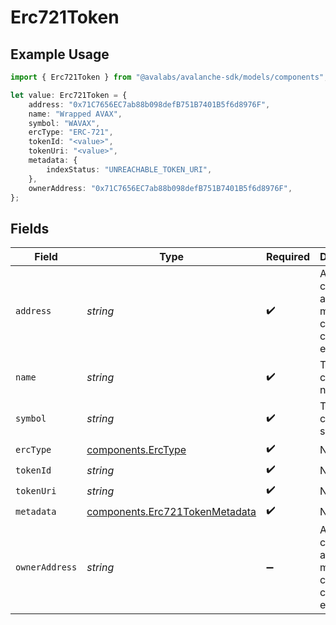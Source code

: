 # Erc721Token

## Example Usage

```typescript
import { Erc721Token } from "@avalabs/avalanche-sdk/models/components";

let value: Erc721Token = {
    address: "0x71C7656EC7ab88b098defB751B7401B5f6d8976F",
    name: "Wrapped AVAX",
    symbol: "WAVAX",
    ercType: "ERC-721",
    tokenId: "<value>",
    tokenUri: "<value>",
    metadata: {
        indexStatus: "UNREACHABLE_TOKEN_URI",
    },
    ownerAddress: "0x71C7656EC7ab88b098defB751B7401B5f6d8976F",
};
```

## Fields

| Field                                                                            | Type                                                                             | Required                                                                         | Description                                                                      | Example                                                                          |
| -------------------------------------------------------------------------------- | -------------------------------------------------------------------------------- | -------------------------------------------------------------------------------- | -------------------------------------------------------------------------------- | -------------------------------------------------------------------------------- |
| `address`                                                                        | *string*                                                                         | :heavy_check_mark:                                                               | A wallet or contract address in mixed-case checksum encoding.                    | 0x71C7656EC7ab88b098defB751B7401B5f6d8976F                                       |
| `name`                                                                           | *string*                                                                         | :heavy_check_mark:                                                               | The contract name.                                                               | Wrapped AVAX                                                                     |
| `symbol`                                                                         | *string*                                                                         | :heavy_check_mark:                                                               | The contract symbol.                                                             | WAVAX                                                                            |
| `ercType`                                                                        | [components.ErcType](../../models/components/erctype.md)                         | :heavy_check_mark:                                                               | N/A                                                                              |                                                                                  |
| `tokenId`                                                                        | *string*                                                                         | :heavy_check_mark:                                                               | N/A                                                                              |                                                                                  |
| `tokenUri`                                                                       | *string*                                                                         | :heavy_check_mark:                                                               | N/A                                                                              |                                                                                  |
| `metadata`                                                                       | [components.Erc721TokenMetadata](../../models/components/erc721tokenmetadata.md) | :heavy_check_mark:                                                               | N/A                                                                              |                                                                                  |
| `ownerAddress`                                                                   | *string*                                                                         | :heavy_minus_sign:                                                               | A wallet or contract address in mixed-case checksum encoding.                    | 0x71C7656EC7ab88b098defB751B7401B5f6d8976F                                       |